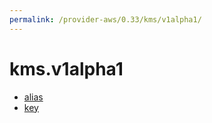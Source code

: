```yaml
---
permalink: /provider-aws/0.33/kms/v1alpha1/
---
```


# kms.v1alpha1



* [alias](alias.md)
* [key](key.md)